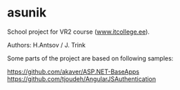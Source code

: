 # asunik
School project for VR2 course (www.itcollege.ee).

Authors: H.Antsov / J. Trink

Some parts of the project are based on following samples:

https://github.com/akaver/ASP.NET-BaseApps
https://github.com/tjoudeh/AngularJSAuthentication
